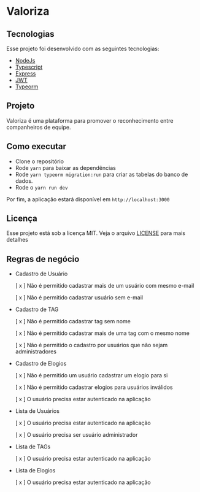 # Valoriza

## Tecnologias

Esse projeto foi desenvolvido com as seguintes tecnologias:
 
 - [NodeJs](https://nodejs.org/en/)
 - [Typescript](https://www.typescriptlang.org/)
 - [Express](https://expressjs.com/pt-br/)
 - [JWT](https://jwt.io/)
 - [Typeorm](https://typeorm.io/#/)

 ## Projeto
 
Valoriza é uma plataforma para promover o reconhecimento entre companheiros de equipe.

## Como executar

- Clone o repositório
- Rode `yarn` para baixar as dependências
- Rode `yarn typeorm migration:run` para criar as tabelas do banco de dados.
- Rode o `yarn run dev`

Por fim, a aplicação estará disponível em `http://localhost:3000`

## Licença

Esse projeto está sob a licença MIT. Veja o arquivo [LICENSE](LICENSE.md) para mais detalhes
## Regras de negócio

 - Cadastro de Usuário 
 
    [ x ] Não é permitido cadastrar mais de um usuário com mesmo e-mail
    
    [ x ] Não é permitido cadastrar usuário sem e-mail


- Cadastro de TAG

    [ x ] Não é permitido cadastrar tag sem nome
    
    [ x ] Não é permitido cadastrar mais de uma tag com o mesmo nome
    
    [ x ] Não é permitido o cadastro por usuários que não sejam administradores


- Cadastro de Elogios
    
    [ x ] Não é permitido um usuário cadastrar um elogio para si

    [ x ] Não é permitido cadastrar elogios para usuários inválidos

    [ x ] O usuário precisa estar autenticado na aplicação

- Lista de Usuários
 
    [ x ] O usuário precisa estar autenticado na aplicação

    [ x ] O usuário precisa ser usuário administrador

- Lista de TAGs

    [ x ] O usuário precisa estar autenticado na aplicação

- Lista de Elogios

    [ x ] O usuário precisa estar autenticado na aplicação

